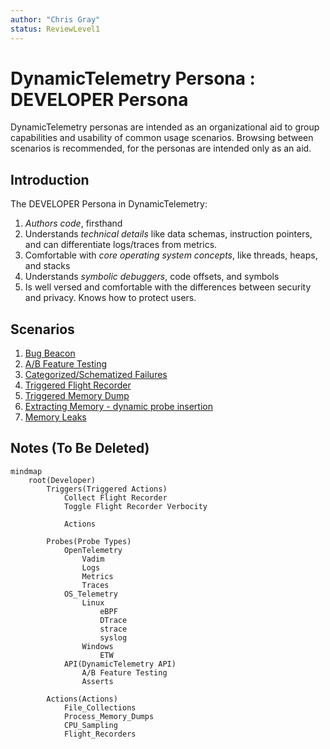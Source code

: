 ```yaml
---
author: "Chris Gray"
status: ReviewLevel1
---
```



# DynamicTelemetry Persona : DEVELOPER Persona

DynamicTelemetry personas are intended as an organizational aid to group
capabilities and usability of common usage scenarios. Browsing between scenarios
 is recommended, for the personas are intended only as an aid.

## Introduction

The DEVELOPER Persona in DynamicTelemetry:

1. *Authors code*, firsthand
1. Understands *technical details* like data schemas, instruction pointers, and
can differentiate logs/traces from metrics.
1. Comfortable with *core operating system concepts*, like threads, heaps, and
stacks
1. Understands *symbolic debuggers*, code offsets, and symbols
1. Is well versed and comfortable with the differences between security and
privacy.  Knows how to protect users.

## Scenarios

1. [Bug Beacon](./PositionPaper.ClearFailuresViaSchema.document.md)
1. [A/B Feature Testing](./PositionPaper.ABTestingWithRichDiagnostics.document.md)
1. [Categorized/Schematized Failures](./PositionPaper.ClearFailuresViaSchema.document.md)
1. [Triggered Flight Recorder](./PositionPaper.TriggeredFlightRecorder.document.md)
1. [Triggered Memory Dump](./PositionPaper.TriggeredMemoryDump.document.md)
1. [Extracting Memory - dynamic probe insertion](./Scenarios.ExtractingMemoryWithUProbe.document.md)
1. [Memory Leaks](./Scenarios.MemoryLeak.document.md)

## Notes (To Be Deleted)

```mermaid
mindmap
    root(Developer)
        Triggers(Triggered Actions)
            Collect Flight Recorder
            Toggle Flight Recorder Verbocity

            Actions

        Probes(Probe Types)
            OpenTelemetry
                Vadim
                Logs
                Metrics
                Traces
            OS_Telemetry
                Linux
                    eBPF
                    DTrace
                    strace
                    syslog
                Windows
                    ETW
            API(DynamicTelemetry API)
                A/B Feature Testing
                Asserts

        Actions(Actions)
            File_Collections
            Process_Memory_Dumps
            CPU_Sampling
            Flight_Recorders
```
